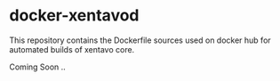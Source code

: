 # docker-xentavod
This repository contains the Dockerfile sources used on docker hub for automated builds of xentavo core.

Coming Soon ..
